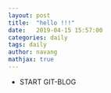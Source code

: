 ```yaml
---
layout: post
title:  "hello !!!"
date:   2019-04-15 15:57:00
categories: daily
tags: daily
author: navang
mathjax: true
---
```


* START GIT-BLOG
